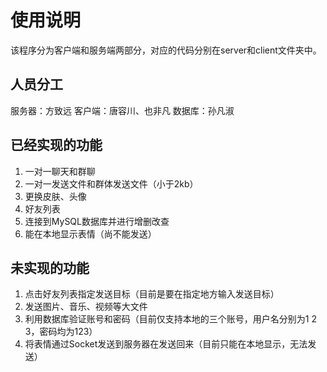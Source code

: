 # 使用说明

该程序分为客户端和服务端两部分，对应的代码分别在server和client文件夹中。

## 人员分工

服务器：方致远
客户端：唐容川、也非凡
数据库：孙凡淑

## 已经实现的功能

1. 一对一聊天和群聊
2. 一对一发送文件和群体发送文件（小于2kb）
3. 更换皮肤、头像
4. 好友列表
5. 连接到MySQL数据库并进行增删改查
6. 能在本地显示表情（尚不能发送）

## 未实现的功能

1. 点击好友列表指定发送目标（目前是要在指定地方输入发送目标）
2. 发送图片、音乐、视频等大文件
3. 利用数据库验证账号和密码（目前仅支持本地的三个账号，用户名分别为1 2 3，密码均为123）
4. 将表情通过Socket发送到服务器在发送回来（目前只能在本地显示，无法发送）

